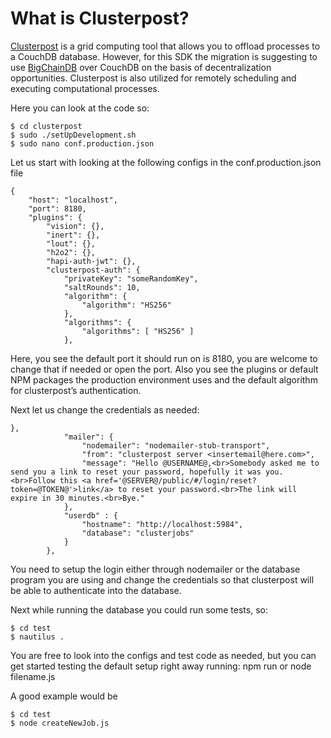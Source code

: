 # What is Clusterpost?

[Clusterpost](https://github.com/juanprietob/clusterpost) is a grid computing tool that allows you to offload processes to a CouchDB database. However, for this SDK the migration is suggesting to use [BigChainDB](https://github.com/bigchaindb/bigchaindb/tree/tendermint-backward-compat) over CouchDB on the basis of decentralization opportunities. Clusterpost is also utilized for remotely scheduling and executing computational processes.

Here you can look at the code so:  
```
$ cd clusterpost
$ sudo ./setUpDevelopment.sh
$ sudo nano conf.production.json
```  
Let us start with looking at the following configs in the conf.production.json file  
```
{
    "host": "localhost",
    "port": 8180,
    "plugins": {
        "vision": {},
        "inert": {},
        "lout": {},
        "h2o2": {},
        "hapi-auth-jwt": {},
        "clusterpost-auth": {
            "privateKey": "someRandomKey",
            "saltRounds": 10,
            "algorithm": {
                "algorithm": "HS256"
            },
            "algorithms": {
                "algorithms": [ "HS256" ]
            },
```  
Here, you see the default port it should run on is 8180, you are welcome to change that if needed or open the port. Also you see the plugins or default NPM packages the production environment uses and the default algorithm for clusterpost’s authentication.

Next let us change the credentials as needed:  
```
},
            "mailer": {
                "nodemailer": "nodemailer-stub-transport",
                "from": "clusterpost server <insertemail@here.com>",
                "message": "Hello @USERNAME@,<br>Somebody asked me to send you a link to reset your password, hopefully it was you.<br>Follow this <a href='@SERVER@/public/#/login/reset?token=@TOKEN@'>link</a> to reset your password.<br>The link will expire in 30 minutes.<br>Bye."
            },
            "userdb" : {
                "hostname": "http://localhost:5984",
                "database": "clusterjobs"
            }
        },
```  
You need to setup the login either through nodemailer or the database program you are using and change the credentials so that clusterpost will be able to authenticate into the database.

Next while running the database you could run some tests, so:   
```
$ cd test
$ nautilus .
```  
You are free to look into the configs and test code as needed, but you can get started testing the default setup right away running: npm run or node filename.js

A good example would be  
```
$ cd test
$ node createNewJob.js
```
